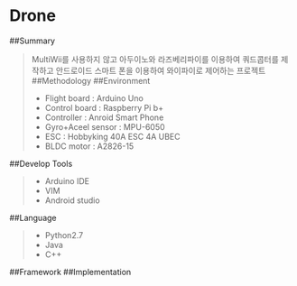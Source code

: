 # Drone
##Summary
>MultiWii를 사용하지 않고 아두이노와 라즈베리파이를 이용하여 쿼드콥터를 제작하고 안드로이드 스마트 폰을 이용하여 와이파이로 제어하는 프로젝트
##Methodology
##Environment
>* Flight board : Arduino Uno
>* Control board : Raspberry Pi b+
>* Controller : Anroid Smart Phone
>* Gyro+Aceel sensor : MPU-6050
>* ESC : Hobbyking 40A ESC 4A UBEC
>* BLDC motor : A2826-15

##Develop Tools
>* Arduino IDE
>* VIM
>* Android studio

##Language
>* Python2.7
>* Java
>* C++

##Framework
##Implementation

